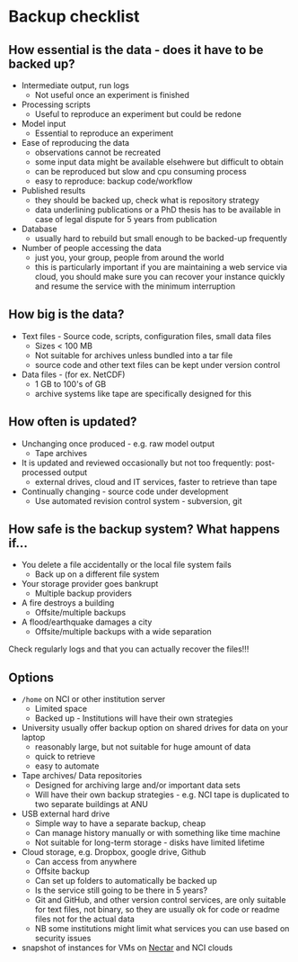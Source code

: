 # Backup checklist

## How essential is the data - does it have to be backed up?
* Intermediate output, run logs
    * Not useful once an experiment is finished
* Processing scripts
    * Useful to reproduce an experiment but could be redone
* Model input
    * Essential to reproduce an experiment
* Ease of reproducing the data
    * observations cannot be recreated
    * some input data might be available elsehwere but difficult to obtain 
    * can be reproduced but slow and cpu consuming process
    * easy to reproduce: backup code/workflow
* Published results
    * they should be backed up, check what is repository strategy
    * data underlining publications or a PhD thesis has to be available in case of legal dispute for  5 years from publication
* Database
    * usually hard to rebuild but small enough to be backed-up frequently
* Number of people accessing the data
    * just you, your group, people from around the world
    * this is particularly important if you are maintaining a web service via cloud, you should make sure you can recover your instance quickly and resume the service with the minimum interruption


## How big is the data?
* Text files - Source code, scripts, configuration files, small data files
    * Sizes < 100 MB
    * Not suitable for archives unless bundled into a tar file
    * source code and other text files can be kept under version control
* Data files - (for ex. NetCDF) 
    * 1 GB to 100's of GB
    * archive systems like tape are specifically designed for this
## How often is updated?
* Unchanging once produced - e.g. raw model output
    * Tape archives
* It is updated and reviewed occasionally but not too frequently: post-processed output
    * external drives, cloud and IT services, faster to retrieve than tape
* Continually changing - source code under development
    * Use automated revision control system - subversion, git
 

## How safe is the backup system? What happens if...
* You delete a file accidentally or the local file system fails
    * Back up on a different file system
* Your storage provider goes bankrupt
    * Multiple backup providers
* A fire destroys a building
    * Offsite/multiple backups
* A flood/earthquake damages a city
    * Offsite/multiple backups with a wide separation

Check regularly logs and that you can actually recover the files!!!

## Options
* `/home` on NCI or other institution server
    * Limited space
    * Backed up - Institutions will have their own strategies
* University usually offer backup option on shared drives for data on your laptop
    * reasonably large, but not suitable for huge amount of data
    * quick to retrieve
    * easy to automate
* Tape archives/ Data repositories
    * Designed for archiving large and/or important data sets
    * Will have their own backup strategies - e.g. NCI tape is duplicated to two separate buildings at ANU
* USB external hard drive
    * Simple way to have a separate backup, cheap
    * Can manage history manually or with something like time machine
    * Not suitable for long-term storage - disks have limited lifetime
* Cloud storage, e.g. Dropbox, google drive, Github
    * Can access from anywhere
    * Offsite backup
    * Can set up folders to automatically be backed up
    * Is the service still going to be there in 5 years?
    * Git and GitHub, and other version control services, are only suitable for text files, not binary, so they are usually ok for code or readme files not for the actual data
    * NB some institutions might limit what services you can use based on security issues
* snapshot of instances for VMs on [Nectar](https://support.ehelp.edu.au/support/solutions/articles/6000085112-backing-up-data) and NCI clouds
